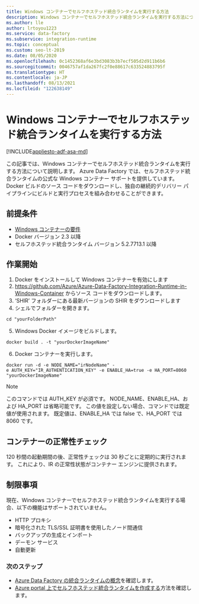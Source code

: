 ```yaml
---
title: Windows コンテナーでセルフホステッド統合ランタイムを実行する方法
description: Windows コンテナーでセルフホステッド統合ランタイムを実行する方法について説明します。
ms.author: lle
author: lrtoyou1223
ms.service: data-factory
ms.subservice: integration-runtime
ms.topic: conceptual
ms.custom: seo-lt-2019
ms.date: 08/05/2020
ms.openlocfilehash: 0c1452368af6e3bd3083b3b7ecf505d2d911b6b6
ms.sourcegitcommit: 0046757af1da267fc2f0e88617c633524883795f
ms.translationtype: HT
ms.contentlocale: ja-JP
ms.lasthandoff: 08/13/2021
ms.locfileid: "122638149"
---
```

# <a name="how-to-run-self-hosted-integration-runtime-in-windows-container"></a>Windows コンテナーでセルフホステッド統合ランタイムを実行する方法

[!INCLUDE[appliesto-adf-asa-md](includes/appliesto-adf-asa-md.md)]

この記事では、Windows コンテナーでセルフホステッド統合ランタイムを実行する方法について説明します。
Azure Data Factory では、セルフホステッド統合ランタイムの公式な Windows コンテナー サポートを提供しています。 Docker ビルドのソース コードをダウンロードし、独自の継続的デリバリー パイプラインにビルドと実行プロセスを組み合わせることができます。 

## <a name="prerequisites"></a>前提条件 
- [Windows コンテナーの要件](/virtualization/windowscontainers/deploy-containers/system-requirements)
- Docker バージョン 2.3 以降 
- セルフホステッド統合ランタイム バージョン 5.2.7713.1 以降 
## <a name="get-started"></a>作業開始 
1.  Docker をインストールして Windows コンテナーを有効にします 
2.  https://github.com/Azure/Azure-Data-Factory-Integration-Runtime-in-Windows-Container からソース コードをダウンロードします｡
3.  ‘SHIR’ フォルダーにある最新バージョンの SHIR をダウンロードします 
4.  シェルでフォルダーを開きます。 
```console
cd "yourFolderPath"
```

5.  Windows Docker イメージをビルドします。 
```console
docker build . -t "yourDockerImageName" 
```
6.  Docker コンテナーを実行します。 
```console
docker run -d -e NODE_NAME="irNodeName" -e AUTH_KEY="IR_AUTHENTICATION_KEY" -e ENABLE_HA=true -e HA_PORT=8060 "yourDockerImageName"    
```
> [!NOTE]
> このコマンドでは AUTH_KEY が必須です。 NODE_NAME、ENABLE_HA、および HA_PORT は省略可能です。 この値を設定しない場合、コマンドでは既定値が使用されます。 既定値は、ENABLE_HA では false で、HA_PORT では 8060 です。

## <a name="container-health-check"></a>コンテナーの正常性チェック 
120 秒間の起動期間の後、正常性チェックは 30 秒ごとに定期的に実行されます。 これにより、IR の正常性状態がコンテナー エンジンに提供されます。 

## <a name="limitations"></a>制限事項
現在、Windows コンテナーでセルフホステッド統合ランタイムを実行する場合、以下の機能はサポートされていません。
- HTTP プロキシ 
- 暗号化された TLS/SSL 証明書を使用したノード間通信 
- バックアップの生成とインポート 
- デーモン サービス 
- 自動更新 

### <a name="next-steps"></a>次のステップ
- [Azure Data Factory の統合ランタイムの概念](./concepts-integration-runtime.md)を確認します。
- [Azure portal 上でセルフホステッド統合ランタイムを作成する](./create-self-hosted-integration-runtime.md)方法を確認します。